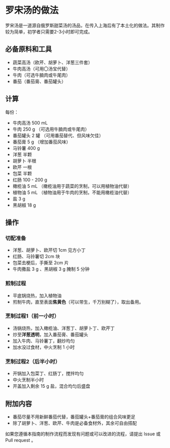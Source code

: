  
 
 

# 罗宋汤的做法

罗宋汤是一道源自俄罗斯甜菜汤的汤品，在传入上海后有了本土化的做法。其制作较为简单，初学者只需要2-3小时即可完成。

## 必备原料和工具

- 蔬菜高汤（欧芹、胡萝卜、洋葱三件套）
- 牛肉高汤（可用〇汤宝代替）
- 牛肉（可选牛腩肉或牛尾肉）
- 番茄（番茄膏、番茄罐头）

## 计算

每份：

- 牛肉高汤 500 mL
- 牛肉 250 g （可选用牛腩肉或牛尾肉）
- 番茄罐头 2 罐 （可用番茄替代、但风味欠佳）
- 番茄膏 5 g （增加番茄风味）
- 马铃薯 400 g
- 洋葱 半颗
- 胡萝卜 半根
- 欧芹 一根
- 包菜 半颗
- 红肠 100 - 200 g
- 橄榄油 5 mL （橄榄油用于蔬菜的烹制，可以用植物油代替）
- 植物油 5 mL （植物油用于牛肉的烹制，不能用橄榄油代替）
- 盐 3 g
- 黑胡椒 18 g

## 操作

### 切配准备

- 洋葱、胡萝卜、欧芹切 1cm 见方小丁
- 红肠、马铃薯切 2cm 块
- 包菜去梗后，手撕至 2cm 片
- 牛肉撒盐 3 g 、黑胡椒 3 g 腌制 5 分钟

### 煎制过程

- 平底锅烧热，加入植物油
- 煎制牛肉，直至表面**焦黄色**（可以带生，千万别糊了），取出备用。

### 烹制过程1（前一小时）

- 汤锅烧热，加入橄榄油、洋葱丁、胡萝卜丁、欧芹丁
- 炒至**洋葱透明**，加入番茄膏、番茄罐头
- 加入牛肉、马铃薯丁，翻炒均匀
- 加水没过食材，中火烹制 1 小时

### 烹制过程2（后半小时）

- 开锅加入包菜丁、红肠丁，搅拌均匀
- 中火烹制半小时
- 开盖加入剩余 15 g 盐，混合均匀后盛盘

## 附加内容

- 番茄尽量不用新鲜番茄代替，番茄罐头+番茄膏的组合风味更足
- 除了胡萝卜、洋葱、欧芹、牛肉是必备食材外，其余可自由搭配
 
如果您遵循本指南的制作流程而发现有问题或可以改进的流程，请提出 Issue 或 Pull request 。

